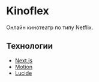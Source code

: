 # Kinoflex

Онлайн кинотеатр по типу Netflix.

## Технологии

- [Next.js](https://nextjs.org/)
- [Motion](https://motion.dev/)
- [Lucide](https://lucide.dev/guide/packages/lucide-react)
